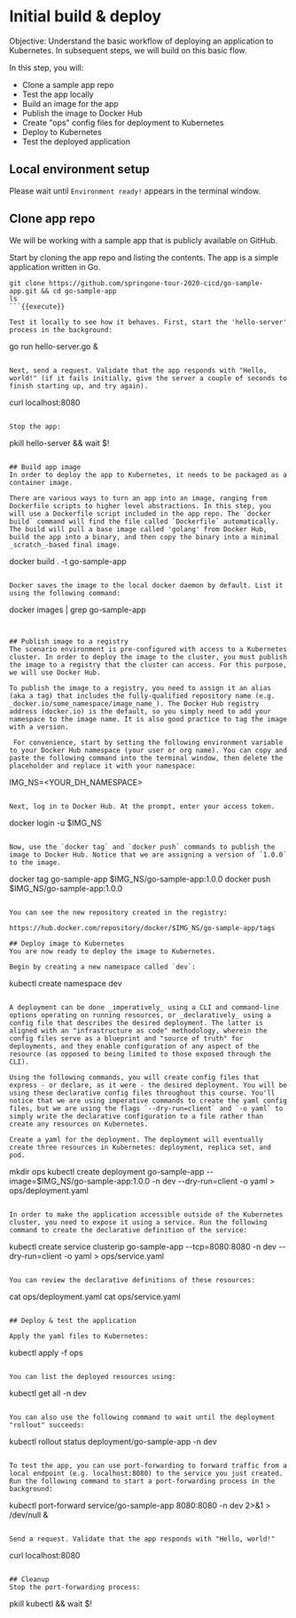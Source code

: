 # Initial build & deploy

Objective:
Understand the basic workflow of deploying an application to Kubernetes. In subsequent steps, we will build on this basic flow.

In this step, you will:
- Clone a sample app repo
- Test the app locally
- Build an image for the app
- Publish the image to Docker Hub
- Create "ops" config files for deployment to Kubernetes
- Deploy to Kubernetes
- Test the deployed application

## Local environment setup
Please wait until `Environment ready!` appears in the terminal window.

## Clone app repo
We will be working with a sample app that is publicly available on GitHub.

Start by cloning the app repo and listing the contents. The app is a simple application written in Go.

```
git clone https://github.com/springone-tour-2020-cicd/go-sample-app.git && cd go-sample-app
ls
```{{execute}}

Test it locally to see how it behaves. First, start the 'hello-server' process in the background:

```
go run hello-server.go &
```{{execute}}

Next, send a request. Validate that the app responds with "Hello, world!" (if it fails initially, give the server a couple of seconds to finish starting up, and try again).

```
curl localhost:8080
```{{execute}}

Stop the app:

```
pkill hello-server && wait $!
```{{execute}}

## Build app image
In order to deploy the app to Kubernetes, it needs to be packaged as a container image.

There are various ways to turn an app into an image, ranging from Dockerfile scripts to higher level abstractions. In this step, you will use a Dockerfile script included in the app repo. The `docker build` command will find the file called `Dockerfile` automatically. The build will pull a base image called 'golang' from Docker Hub, build the app into a binary, and then copy the binary into a minimal _scratch_-based final image.

```
docker build . -t go-sample-app
```{{execute}}

Docker saves the image to the local docker daemon by default. List it using the following command:

```
docker images | grep go-sample-app
```{{execute}}


## Publish image to a registry
The scenario environment is pre-configured with access to a Kubernetes cluster. In order to deploy the image to the cluster, you must publish the image to a registry that the cluster can access. For this purpose, we will use Docker Hub.

To publish the image to a registry, you need to assign it an alias (aka a tag) that includes the fully-qualified repository name (e.g. _docker.io/some_namespace/image_name_). The Docker Hub registry address (docker.io) is the default, so you simply need to add your namespace to the image name. It is also good practice to tag the image with a version.

 For convenience, start by setting the following environment variable to your Docker Hub namespace (your user or org name). You can copy and paste the following command into the terminal window, then delete the placeholder and replace it with your namespace:

```
IMG_NS=<YOUR_DH_NAMESPACE>
```{{copy}}

Next, log in to Docker Hub. At the prompt, enter your access token.

```
docker login -u $IMG_NS
```{{execute}}

Now, use the `docker tag` and `docker push` commands to publish the image to Docker Hub. Notice that we are assigning a version of `1.0.0` to the image.

```
docker tag go-sample-app $IMG_NS/go-sample-app:1.0.0
docker push $IMG_NS/go-sample-app:1.0.0
```{{execute}}

You can see the new repository created in the registry:

https://hub.docker.com/repository/docker/$IMG_NS/go-sample-app/tags

## Deploy image to Kubernetes
You are now ready to deploy the image to Kubernetes.

Begin by creating a new namespace called `dev`:

```
kubectl create namespace dev
```{{execute}}

A deployment can be done _imperatively_ using a CLI and command-line options operating on running resources, or _declaratively_ using a config file that describes the desired deployment. The latter is aligned with an "infrastructure as code" methodology, wherein the config files serve as a blueprint and "source of truth" for deployments, and they enable configuration of any aspect of the resource (as opposed to being limited to those exposed through the CLI).

Using the following commands, you will create config files that express - or declare, as it were - the desired deployment. You will be using these declarative config files throughout this course. You'll notice that we are using imperative commands to create the yaml config files, but we are using the flags `--dry-run=client` and `-o yaml` to simply write the declarative configuration to a file rather than create any resources on Kubernetes.

Create a yaml for the deployment. The deployment will eventually create three resources in Kubernetes: deployment, replica set, and pod.

```
mkdir ops
kubectl create deployment go-sample-app --image=$IMG_NS/go-sample-app:1.0.0 -n dev --dry-run=client -o yaml > ops/deployment.yaml
```{{execute}}

In order to make the application accessible outside of the Kubernetes cluster, you need to expose it using a service. Run the following command to create the declarative definition of the service:

```
kubectl create service clusterip go-sample-app --tcp=8080:8080 -n dev --dry-run=client -o yaml > ops/service.yaml
```{{execute}}

You can review the declarative definitions of these resources:

```
cat ops/deployment.yaml
cat ops/service.yaml
```{{execute}}

## Deploy & test the application

Apply the yaml files to Kubernetes:

```
kubectl apply -f ops
```{{execute}}

You can list the deployed resources using:

```
kubectl get all -n dev
```{{execute}}

You can also use the following command to wait until the deployment "rollout" succeeds:

```
kubectl rollout status deployment/go-sample-app -n dev
```{{execute}}

To test the app, you can use port-forwarding to forward traffic from a local endpoint (e.g. localhost:8080) to the service you just created. Run the following command to start a port-forwarding process in the background:

```
kubectl port-forward service/go-sample-app 8080:8080 -n dev 2>&1 > /dev/null &
```{{execute}}

Send a request. Validate that the app responds with "Hello, world!"

```
curl localhost:8080
```{{execute}}

## Cleanup
Stop the port-forwarding process:

```
pkill kubectl && wait $!
```{{execute}}
